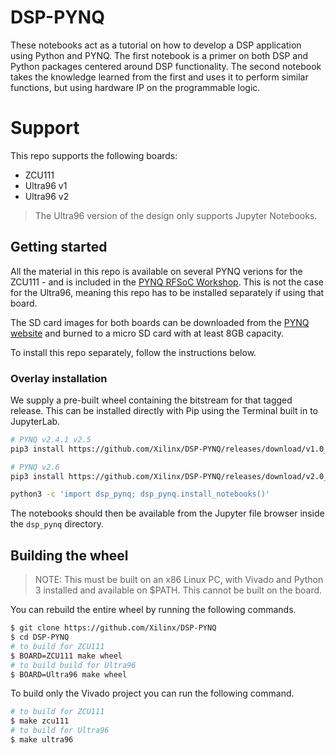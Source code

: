 # DSP-PYNQ
These notebooks act as a tutorial on how to develop a DSP application using Python and PYNQ. The first notebook is a primer on both DSP and Python packages centered around DSP functionality.  The second notebook takes the knowledge learned from the first and uses it to perform similar functions, but using hardware IP on the programmable logic.

# Support
This repo supports the following boards:
   - ZCU111
   - Ultra96 v1
   - Ultra96 v2
   
> The Ultra96 version of the design only supports Jupyter Notebooks.

## Getting started
All the material in this repo is available on several PYNQ verions for the ZCU111 - and is included in the [PYNQ RFSoC Workshop](https://github.com/Xilinx/PYNQ_RFSOC_Workshop). This is not the case for the Ultra96, meaning this repo has to be installed separately if using that board.

The SD card images for both boards can be downloaded from the [PYNQ website](http://www.pynq.io/board.html) and burned to a micro SD card with at least 8GB capacity.

To install this repo separately, follow the instructions below.

### Overlay installation
We supply a pre-built wheel containing the bitstream for that tagged release. This can be installed directly with Pip using the Terminal built in to JupyterLab.
```sh
# PYNQ v2.4.1 v2.5
pip3 install https://github.com/Xilinx/DSP-PYNQ/releases/download/v1.0_$BOARD/dsp_pynq-1.0-py3-none-any.whl

# PYNQ v2.6
pip3 install https://github.com/Xilinx/DSP-PYNQ/releases/download/v2.0_$BOARD/dsp_pynq-2.0-py3-none-any.whl

python3 -c 'import dsp_pynq; dsp_pynq.install_notebooks()'
```
The notebooks should then be available from the Jupyter file browser inside the `dsp_pynq` directory.

## Building the wheel
> NOTE: This must be built on an x86 Linux PC, with Vivado and Python 3 installed and available on $PATH. This cannot be built on the board.

You can rebuild the entire wheel by running the following commands.
```sh
$ git clone https://github.com/Xilinx/DSP-PYNQ
$ cd DSP-PYNQ
# to build for ZCU111
$ BOARD=ZCU111 make wheel
# to build build for Ultra96
$ BOARD=Ultra96 make wheel
```

To build only the Vivado project you can run the following command.
```sh
# to build for ZCU111
$ make zcu111
# to build for Ultra96
$ make ultra96
```
